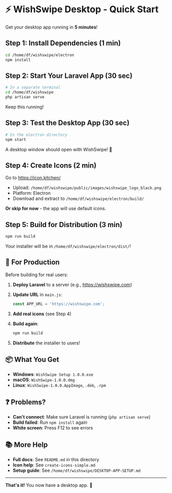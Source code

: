 # ⚡ WishSwipe Desktop - Quick Start

Get your desktop app running in **5 minutes**!

## Step 1: Install Dependencies (1 min)

```bash
cd /home/df/wishswipe/electron
npm install
```

## Step 2: Start Your Laravel App (30 sec)

```bash
# In a separate terminal
cd /home/df/wishswipe
php artisan serve
```

Keep this running!

## Step 3: Test the Desktop App (30 sec)

```bash
# In the electron directory
npm start
```

A desktop window should open with WishSwipe! 🎉

## Step 4: Create Icons (2 min)

Go to https://icon.kitchen/
- Upload: `/home/df/wishswipe/public/images/wishswipe_logo_black.png`
- Platform: Electron
- Download and extract to `/home/df/wishswipe/electron/build/`

**Or skip for now** - the app will use default icons.

## Step 5: Build for Distribution (3 min)

```bash
npm run build
```

Your installer will be in `/home/df/wishswipe/electron/dist/`!

## 🎯 For Production

Before building for real users:

1. **Deploy Laravel** to a server (e.g., https://wishswipe.com)

2. **Update URL** in `main.js`:
   ```javascript
   const APP_URL = 'https://wishswipe.com';
   ```

3. **Add real icons** (see Step 4)

4. **Build again**:
   ```bash
   npm run build
   ```

5. **Distribute** the installer to users!

## 📦 What You Get

- **Windows**: `WishSwipe Setup 1.0.0.exe`
- **macOS**: `WishSwipe-1.0.0.dmg`
- **Linux**: `WishSwipe-1.0.0.AppImage`, `.deb`, `.rpm`

## ❓ Problems?

- **Can't connect**: Make sure Laravel is running (`php artisan serve`)
- **Build failed**: Run `npm install` again
- **White screen**: Press F12 to see errors

## 📚 More Help

- **Full docs**: See `README.md` in this directory
- **Icon help**: See `create-icons-simple.md`
- **Setup guide**: See `/home/df/wishswipe/DESKTOP-APP-SETUP.md`

---

**That's it!** You now have a desktop app. 🚀


